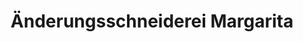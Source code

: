 ---
title: "Änderungsschneiderei Margarita"
url: /salzburg/aenderungsschneiderei-margarita/
shop: Schneiderei
---